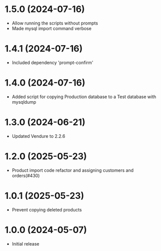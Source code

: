 # 1.5.0 (2024-07-16)

- Allow running the scripts without prompts
- Made mysql import command verbose

# 1.4.1 (2024-07-16)

- Included dependency 'prompt-confirm'

# 1.4.0 (2024-07-16)

- Added script for copying Production database to a Test database with mysqldump

# 1.3.0 (2024-06-21)

- Updated Vendure to 2.2.6

# 1.2.0 (2025-05-23)

- Product import code refactor and assigning customers and orders(#430)

# 1.0.1 (2025-05-23)

- Prevent copying deleted products

# 1.0.0 (2024-05-07)

- Initial release
